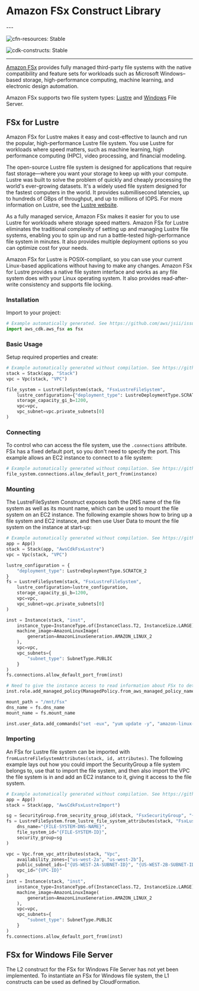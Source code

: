 # Amazon FSx Construct Library

<!--BEGIN STABILITY BANNER-->---


![cfn-resources: Stable](https://img.shields.io/badge/cfn--resources-stable-success.svg?style=for-the-badge)

![cdk-constructs: Stable](https://img.shields.io/badge/cdk--constructs-stable-success.svg?style=for-the-badge)

---
<!--END STABILITY BANNER-->

[Amazon FSx](https://docs.aws.amazon.com/fsx/?id=docs_gateway) provides fully managed third-party file systems with the
native compatibility and feature sets for workloads such as Microsoft Windows–based storage, high-performance computing,
machine learning, and electronic design automation.

Amazon FSx supports two file system types: [Lustre](https://docs.aws.amazon.com/fsx/latest/LustreGuide/index.html) and
[Windows](https://docs.aws.amazon.com/fsx/latest/WindowsGuide/index.html) File Server.

## FSx for Lustre

Amazon FSx for Lustre makes it easy and cost-effective to launch and run the popular, high-performance Lustre file
system. You use Lustre for workloads where speed matters, such as machine learning, high performance computing (HPC),
video processing, and financial modeling.

The open-source Lustre file system is designed for applications that require fast storage—where you want your storage
to keep up with your compute. Lustre was built to solve the problem of quickly and cheaply processing the world's
ever-growing datasets. It's a widely used file system designed for the fastest computers in the world. It provides
submillisecond latencies, up to hundreds of GBps of throughput, and up to millions of IOPS. For more information on
Lustre, see the [Lustre website](http://lustre.org/).

As a fully managed service, Amazon FSx makes it easier for you to use Lustre for workloads where storage speed matters.
Amazon FSx for Lustre eliminates the traditional complexity of setting up and managing Lustre file systems, enabling
you to spin up and run a battle-tested high-performance file system in minutes. It also provides multiple deployment
options so you can optimize cost for your needs.

Amazon FSx for Lustre is POSIX-compliant, so you can use your current Linux-based applications without having to make
any changes. Amazon FSx for Lustre provides a native file system interface and works as any file system does with your
Linux operating system. It also provides read-after-write consistency and supports file locking.

### Installation

Import to your project:

```python
# Example automatically generated. See https://github.com/aws/jsii/issues/826
import aws_cdk.aws_fsx as fsx
```

### Basic Usage

Setup required properties and create:

```python
# Example automatically generated without compilation. See https://github.com/aws/jsii/issues/826
stack = Stack(app, "Stack")
vpc = Vpc(stack, "VPC")

file_system = LustreFileSystem(stack, "FsxLustreFileSystem",
    lustre_configuration={"deployment_type": LustreDeploymentType.SCRATCH_2},
    storage_capacity_gi_b=1200,
    vpc=vpc,
    vpc_subnet=vpc.private_subnets[0]
)
```

### Connecting

To control who can access the file system, use the `.connections` attribute. FSx has a fixed default port, so you don't
need to specify the port. This example allows an EC2 instance to connect to a file system:

```python
# Example automatically generated without compilation. See https://github.com/aws/jsii/issues/826
file_system.connections.allow_default_port_from(instance)
```

### Mounting

The LustreFileSystem Construct exposes both the DNS name of the file system as well as its mount name, which can be
used to mount the file system on an EC2 instance. The following example shows how to bring up a file system and EC2
instance, and then use User Data to mount the file system on the instance at start-up:

```python
# Example automatically generated without compilation. See https://github.com/aws/jsii/issues/826
app = App()
stack = Stack(app, "AwsCdkFsxLustre")
vpc = Vpc(stack, "VPC")

lustre_configuration = {
    "deployment_type": LustreDeploymentType.SCRATCH_2
}
fs = LustreFileSystem(stack, "FsxLustreFileSystem",
    lustre_configuration=lustre_configuration,
    storage_capacity_gi_b=1200,
    vpc=vpc,
    vpc_subnet=vpc.private_subnets[0]
)

inst = Instance(stack, "inst",
    instance_type=InstanceType.of(InstanceClass.T2, InstanceSize.LARGE),
    machine_image=AmazonLinuxImage(
        generation=AmazonLinuxGeneration.AMAZON_LINUX_2
    ),
    vpc=vpc,
    vpc_subnets={
        "subnet_type": SubnetType.PUBLIC
    }
)
fs.connections.allow_default_port_from(inst)

# Need to give the instance access to read information about FSx to determine the file system's mount name.
inst.role.add_managed_policy(ManagedPolicy.from_aws_managed_policy_name("AmazonFSxReadOnlyAccess"))

mount_path = "/mnt/fsx"
dns_name = fs.dns_name
mount_name = fs.mount_name

inst.user_data.add_commands("set -eux", "yum update -y", "amazon-linux-extras install -y lustre2.10", f"mkdir -p {mountPath}", f"chmod 777 {mountPath}", f"chown ec2-user:ec2-user {mountPath}", f"echo \"{dnsName}@tcp:/{mountName} {mountPath} lustre defaults,noatime,flock,_netdev 0 0\" >> /etc/fstab", "mount -a")
```

### Importing

An FSx for Lustre file system can be imported with `fromLustreFileSystemAttributes(stack, id, attributes)`. The
following example lays out how you could import the SecurityGroup a file system belongs to, use that to import the file
system, and then also import the VPC the file system is in and add an EC2 instance to it, giving it access to the file
system.

```python
# Example automatically generated without compilation. See https://github.com/aws/jsii/issues/826
app = App()
stack = Stack(app, "AwsCdkFsxLustreImport")

sg = SecurityGroup.from_security_group_id(stack, "FsxSecurityGroup", "{SECURITY-GROUP-ID}")
fs = LustreFileSystem.from_lustre_file_system_attributes(stack, "FsxLustreFileSystem",
    dns_name="{FILE-SYSTEM-DNS-NAME}",
    file_system_id="{FILE-SYSTEM-ID}",
    security_group=sg
)

vpc = Vpc.from_vpc_attributes(stack, "Vpc",
    availability_zones=["us-west-2a", "us-west-2b"],
    public_subnet_ids=["{US-WEST-2A-SUBNET-ID}", "{US-WEST-2B-SUBNET-ID}"],
    vpc_id="{VPC-ID}"
)
inst = Instance(stack, "inst",
    instance_type=InstanceType.of(InstanceClass.T2, InstanceSize.LARGE),
    machine_image=AmazonLinuxImage(
        generation=AmazonLinuxGeneration.AMAZON_LINUX_2
    ),
    vpc=vpc,
    vpc_subnets={
        "subnet_type": SubnetType.PUBLIC
    }
)
fs.connections.allow_default_port_from(inst)
```

## FSx for Windows File Server

The L2 construct for the FSx for Windows File Server has not yet been implemented. To instantiate an FSx for Windows
file system, the L1 constructs can be used as defined by CloudFormation.
